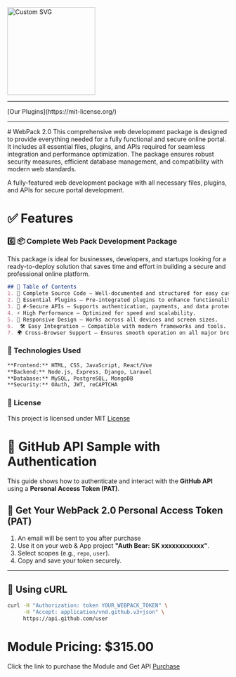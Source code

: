 <img src="https://www.svgrepo.com/show/520210/web-inspector-fork.svg" width="200px" alt="Custom SVG">

<hr>
[Our Plugins](https://mit-license.org/)
<hr>
# WebPack 2.0
This comprehensive web development package is designed to provide everything needed for a fully functional and secure online portal. It includes all essential files, plugins, and APIs required for seamless integration and performance optimization. The package ensures robust security measures, efficient database management, and compatibility with modern web standards.

A fully-featured web development package with all necessary files, plugins, and APIs for secure portal development.

# ✅ Features
### 6️⃣ **📦 Complete Web Pack Development Package**  
This package is ideal for businesses, developers, and startups looking for a ready-to-deploy solution that saves time and effort in building a secure and professional online platform.
```md
## 📌 Table of Contents
1. 📜 Complete Source Code – Well-documented and structured for easy customization.
2. 🔌 Essential Plugins – Pre-integrated plugins to enhance functionality.
3. 🔐 #-Secure APIs – Supports authentication, payments, and data protection.
4. ⚡ High Performance – Optimized for speed and scalability.
5. 📱 Responsive Design – Works across all devices and screen sizes.
6.  🛠️ Easy Integration – Compatible with modern frameworks and tools.
7. 🌍 Cross-Browser Support – Ensures smooth operation on all major browsers.
```

### 🔧 Technologies Used
```md
**Frontend:** HTML, CSS, JavaScript, React/Vue
**Backend:** Node.js, Express, Django, Laravel
**Database:** MySQL, PostgreSQL, MongoDB
**Security:** OAuth, JWT, reCAPTCHA
```

### 📜 License
This project is licensed under MIT [License](https://mit-license.org/)

# 🚀 GitHub API Sample with Authentication  

This guide shows how to authenticate and interact with the **GitHub API** using a **Personal Access Token (PAT)**.  

## 🔐 Get Your WebPack 2.0 Personal Access Token (PAT)  
1. An email will be sent to you after purchase
2. Use it on your web & App project **"Auth Bear: SK xxxxxxxxxxxx"**.  
3. Select scopes (e.g., `repo`, `user`).  
4. Copy and save your token securely.  

---

## 📌 Using cURL
```bash
curl -H "Authorization: token YOUR_WEBPACK_TOKEN" \
     -H "Accept: application/vnd.github.v3+json" \
     https://api.github.com/user
```
# Module Pricing: $315.00
Click the link to purchase the Module and Get API [Purchase](https://mit-license.org/)
